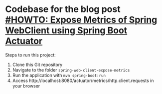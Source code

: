 # Codebase for the blog post [#HOWTO: Expose Metrics of Spring WebClient using Spring Boot Actuator](https://rieckpil.de/expose-metrics-of-spring-webclient-using-spring-boot-actuator)

Steps to run this project:

1. Clone this Git repository
2. Navigate to the folder `spring-web-client-expose-metrics`
3. Run the application with `mvn spring-boot:run`
4. Access http://localhost:8080/actuator/metrics/http.client.requests in your browser